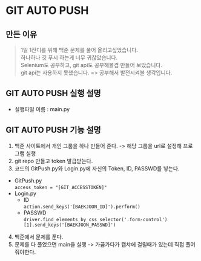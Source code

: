 # GIT AUTO PUSH

## 만든 이유

> 1일 1잔디를 위해 백준 문제를 풀어 올리고싶었습니다.  
> 하나하나 깃 푸시 하는게 너무 귀찮았습니다.  
> Selenium도 공부하고, git api도 공부해볼겸 만들어 보았습니다.  
> git api는 사용하지 못했습니다. => 공부해서 발전시켜볼 생각입니다.

## GIT AUTO PUSH 실행 설명
- 실행파일 이름 : main.py

## GIT AUTO PUSH 기능 설명
1. 백준 사이트에서 개인 그룹을 하나 만들어 준다. -> 해당 그룹을 url로 설정해 프로그램 실행
2. git repo 만들고 token 발급받는다.
3. 코드의 GitPush.py와 Login.py에 자신의 Token, ID, PASSWD를 넣는다.
- GitPush.py  
    ```access_token = "[GIT_ACCESSTOKEN]"```
- Login.py
    - ID  
    ```action.send_keys('[BAEKJOON_ID]').perform()```
    - PASSWD  
    ```driver.find_elements_by_css_selector('.form-control')[1].send_keys('[BAEKJOON_PASSWD]')```
4. 백준에서 문제를 푼다.
5. 문제를 다 풀었으면 main을 실행 -> 가끔가다가 캡챠에 걸릴때가 있는데 직접 풀어줘야한다.